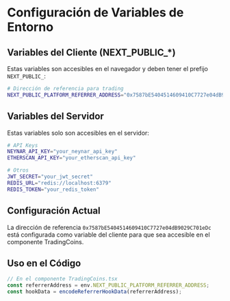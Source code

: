 # Configuración de Variables de Entorno

## Variables del Cliente (NEXT_PUBLIC_*)

Estas variables son accesibles en el navegador y deben tener el prefijo `NEXT_PUBLIC_`:

```bash
# Dirección de referencia para trading
NEXT_PUBLIC_PLATFORM_REFERRER_ADDRESS="0x7587bE5404514609410C7727e04dB9029C701eDc"
```

## Variables del Servidor

Estas variables solo son accesibles en el servidor:

```bash
# API Keys
NEYNAR_API_KEY="your_neynar_api_key"
ETHERSCAN_API_KEY="your_etherscan_api_key"

# Otros
JWT_SECRET="your_jwt_secret"
REDIS_URL="redis://localhost:6379"
REDIS_TOKEN="your_redis_token"
```

## Configuración Actual

La dirección de referencia `0x7587bE5404514609410C7727e04dB9029C701eDc` está configurada como variable del cliente para que sea accesible en el componente TradingCoins.

## Uso en el Código

```typescript
// En el componente TradingCoins.tsx
const referrerAddress = env.NEXT_PUBLIC_PLATFORM_REFERRER_ADDRESS;
const hookData = encodeReferrerHookData(referrerAddress);
```
